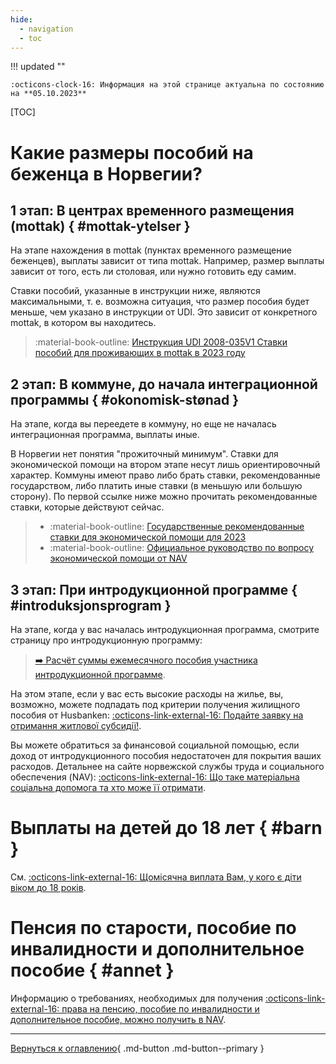 ```yaml
---
hide:
  - navigation
  - toc
---
```

!!! updated ""

    :octicons-clock-16: Информация на этой странице актуальна по состоянию на **05.10.2023**

[TOC]

# Какие размеры пособий на беженца в Норвегии?
## 1 этап: В центрах временного размещения (mottak) { #mottak-ytelser }
На этапе нахождения в mottak (пунктах временного размещение беженцев), выплаты зависит от типа mottak. Например, размер выплаты зависит от того, есть ли столовая, или нужно готовить еду самим. 

Ставки пособий, указанные в инструкции ниже, являются максимальными, т. е. возможна ситуация, что размер пособия будет меньше, чем указано в инструкции от UDI. Это зависит от конкретного mottak, в котором вы находитесь. 

> :material-book-outline: [Инструкция UDI 2008-035V1 Ставки пособий для проживающих в mottak в 2023 году](https://www.udiregelverk.no/rettskilder/udi-retningslinjer/udi-2008-035/udi-2008-035v1/)

## 2 этап: В коммуне, **до** начала интеграционной программы { #okonomisk-stønad }

На этапе, когда вы переедете в коммуну, но еще не началась интеграционная программа, выплаты иные. 

В Норвегии нет понятия "прожиточный минимум". Ставки для экономической помощи на втором этапе несут лишь ориентировочный характер. Коммуны имеют право либо брать ставки, рекомендованные государством, либо платить иные ставки (в меньшую или большую сторону). По первой ссылке ниже можно прочитать рекомендованные ставки, которые действуют сейчас. 

> - :material-book-outline: [Государственные рекомендованные ставки для экономической помощи для 2023](https://www.regjeringen.no/no/dokumenter/rundskriv-a-22023-statlege-rettleiande-retningslinjer-for-okonomisk-stonad-for-2023/id2986270/)
> - :material-book-outline: [Официальное руководство по вопросу экономической помощи от NAV](https://www.statsforvalteren.no/siteassets/fm-agder/bilder-agder/helse-omsorg-og-sosialtjenester-bilder/sosiale-tjenester/ny-veileder-om-okonomisk-stonad-etter-sosialtjenesteloven.pdf)

## 3 этап: При интродукционной программе { #introduksjonsprogram }

На этапе, когда у вас началась интродукционная программа, смотрите страницу про интродукционную программу:

> [:arrow_right: Расчёт суммы ежемесячного пособия участника интродукционной программе](introduksjonsprogram.md/#introduksjonsstonad).

На этом этапе, если у вас есть высокие расходы на жилье, вы, возможно, можете подпадать под критерии получения жилищного пособия от Husbanken: [:octicons-link-external-16: Подайте заявку на отримання житлової субсидії!](https://nedlasting.husbanken.no/Filer/9e5u.pdf). 

Вы можете обратиться за финансовой социальной помощью, если доход от интродукционного пособия недостаточен для покрытия ваших расходов. Детальнее на сайте норвежской службы труда и социального обеспечения (NAV): [:octicons-link-external-16: Що таке матеріальна соціальна допомога та хто може її отримати](https://www.nav.no/ukraina/uk#socialnadopomoga).

# Выплаты на детей до 18 лет { #barn }
См. [:octicons-link-external-16: Щомісячна виплата Вам, у кого є діти віком до 18 років](https://www.nav.no/ukraina/uk#barn).



# Пенсия по старости, пособие по инвалидности и дополнительное пособие { #annet }
Информацию о требованиях, необходимых для получения [:octicons-link-external-16: права на пенсию, пособие по инвалидности и дополнительное пособие, можно получить в NAV](https://www.nav.no/ukraina/uk#pensiia-dopomoga-po-invalidnosti-dodatkova-dopomoga).

---

[Вернуться к оглавлению](index.md){ .md-button .md-button--primary }
